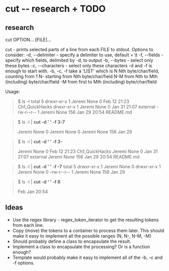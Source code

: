 # cut -- research + TODO

## research

cut OPTION... [FILE]...

cut - prints selected parts of a line from each FILE to stdout.
Options to consider:
    -d, --delimiter  - specify a delimiter to use, default = \t
    -f, --fields     - specify which fields, delimited by -d, to output
    -b, --bytes      - select only these bytes
    -c, --characters - select only these characters
-d and -f is enough to start with.
-b, -c, -f take a 'LIST' which is
    N       Nth byte/char/field, counting from 1
    N-      starting from Nth byte/char/field
    N-M     from Nth to Mth (including) byte/char/field
    -M      from first to Mth (including)  byte/char/field

Usage:

>$ ls -l
>total 5
>drwxr-xr-x 1 Jeremi None   0 Feb 12 21:23 Ch1_QuickHacks
>drwxr-xr-x 1 Jeremi None   0 Jan 31 21:07 external
>-rw-r--r-- 1 Jeremi None 156 Jan 29 20:54 README.md


>$ ls -l | **cut -d ' ' -f 3-7**
>
>Jeremi None   0
>Jeremi None   0
>Jeremi None 156 Jan 29

>$ ls -l | **cut -d ' ' -f 3-**
>
>Jeremi None   0 Feb 12 21:23 Ch1_QuickHacks
>Jeremi None   0 Jan 31 21:07 external
>Jeremi None 156 Jan 29 20:54 README.md

>$ ls -l | **cut -d ' ' -f -7**
>total 5
>drwxr-xr-x 1 Jeremi None   0
>drwxr-xr-x 1 Jeremi None   0
>-rw-r--r-- 1 Jeremi None 156 Jan 29

>$ ls -l | **cut -d ' ' -f 8**
>
>Feb
>Jan
>20:54


## Ideas

* Use the regex library - regex_token_iterator to get the resulting tokens from
each line.
* Copy (move) the tokens to a container to process them later.
This should make it easy to implement all the possible ranges (N, N-, N-M, -M)
* Should probably define a class to encapsulate the result.
* Implement a class to encapsulate the processing? Or is a function enough?
* Template would probably make it easy to implement all of the 
-b, -c and -f options.

